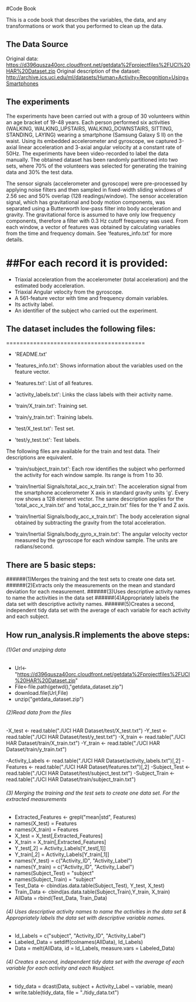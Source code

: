 #Code Book

This is a code book that describes the variables, the data, and any transformations or work that you performed to clean up the data.

## The Data Source

Original data: https://d396qusza40orc.cloudfront.net/getdata%2Fprojectfiles%2FUCI%20HAR%20Dataset.zip
Original description of the dataset: http://archive.ics.uci.edu/ml/datasets/Human+Activity+Recognition+Using+Smartphones

## The experiments 
The experiments have been carried out with a group of 30 volunteers within an age bracket of 19-48 years. Each person performed six activities (WALKING, WALKING_UPSTAIRS, WALKING_DOWNSTAIRS, SITTING, STANDING, LAYING) wearing a smartphone (Samsung Galaxy S II) on the waist. Using its embedded accelerometer and gyroscope, we captured 3-axial linear acceleration and 3-axial angular velocity at a constant rate of 50Hz. The experiments have been video-recorded to label the data manually. The obtained dataset has been randomly partitioned into two sets, where 70% of the volunteers was selected for generating the training data and 30% the test data. 

The sensor signals (accelerometer and gyroscope) were pre-processed by applying noise filters and then sampled in fixed-width sliding windows of 2.56 sec and 50% overlap (128 readings/window). The sensor acceleration signal, which has gravitational and body motion components, was separated using a Butterworth low-pass filter into body acceleration and gravity. The gravitational force is assumed to have only low frequency components, therefore a filter with 0.3 Hz cutoff frequency was used. From each window, a vector of features was obtained by calculating variables from the time and frequency domain. See 'features_info.txt' for more details. 

##For each record it is provided:
======================================

- Triaxial acceleration from the accelerometer (total acceleration) and the estimated body acceleration.
- Triaxial Angular velocity from the gyroscope. 
- A 561-feature vector with time and frequency domain variables. 
- Its activity label. 
- An identifier of the subject who carried out the experiment.

## The dataset includes the following files:
=========================================

- 'README.txt'

- 'features_info.txt': Shows information about the variables used on the feature vector.

- 'features.txt': List of all features.

- 'activity_labels.txt': Links the class labels with their activity name.

- 'train/X_train.txt': Training set.

- 'train/y_train.txt': Training labels.

- 'test/X_test.txt': Test set.

- 'test/y_test.txt': Test labels.

The following files are available for the train and test data. Their descriptions are equivalent. 

- 'train/subject_train.txt': Each row identifies the subject who performed the activity for each window sample. Its range is from 1 to 30. 

- 'train/Inertial Signals/total_acc_x_train.txt': The acceleration signal from the smartphone accelerometer X axis in standard gravity units 'g'. Every row shows a 128 element vector. The same description applies for the 'total_acc_x_train.txt' and 'total_acc_z_train.txt' files for the Y and Z axis. 

- 'train/Inertial Signals/body_acc_x_train.txt': The body acceleration signal obtained by subtracting the gravity from the total acceleration. 

- 'train/Inertial Signals/body_gyro_x_train.txt': The angular velocity vector measured by the gyroscope for each window sample. The units are radians/second. 

## There are 5 basic steps:

######(1)Merges the training and the test sets to create one data set.
######(2)Extracts only the measurements on the mean and standard deviation for each measurement.
######(3)Uses descriptive activity names to name the activities in the data set
######(4)Appropriately labels the data set with descriptive activity names.
######(5)Creates a second, independent tidy data set with the average of each variable for each activity and each subject.

## How run_analysis.R implements the above steps:

###### (1)Get and unziping data
 
- Url<-"https://d396qusza40orc.cloudfront.net/getdata%2Fprojectfiles%2FUCI%20HAR%20Dataset.zip"
- File<-file.path(getwd(),"getdata_dataset.zip")
- download.file(Url,File)
- unzip("getdata_dataset.zip")

###### (2)Read data from the files

-X_test  <- read.table("./UCI HAR Dataset/test/X_test.txt")
-Y_test  <- read.table("./UCI HAR Dataset/test/y_test.txt")
-X_train <- read.table("./UCI HAR Dataset/train/X_train.txt")
-Y_train <- read.table("./UCI HAR Dataset/train/y_train.txt")

-Activity_Labels <- read.table("./UCI HAR Dataset/activity_labels.txt")[,2]
-Features <- read.table("./UCI HAR Dataset/features.txt")[,2]
-Subject_Test <- read.table("./UCI HAR Dataset/test/subject_test.txt")
-Subject_Train <- read.table("./UCI HAR Dataset/train/subject_train.txt")

###### (3) Merging the training and the test sets to create one data set. For the extracted measurements 
- Extracted_Features <- grepl("mean|std", Features)
- names(X_test) = Features 
- names(X_train) = Features
- X_test = X_test[,Extracted_Features]
- X_train = X_train[,Extracted_Features]
- Y_test[,2] = Activity_Labels[Y_test[,1]]
- Y_train[,2] = Activity_Labels[Y_train[,1]]
- names(Y_test) = c("Activity_ID", "Activity_Label")
- names(Y_train) = c("Activity_ID", "Activity_Label")
- names(Subject_Test) = "subject"
- names(Subject_Train) = "subject"
- Test_Data <- cbind(as.data.table(Subject_Test), Y_test, X_test)
- Train_Data <- cbind(as.data.table(Subject_Train),Y_train, X_train)
- AllData = rbind(Test_Data, Train_Data)

###### (4) Uses descriptive activity names to name the activities in the data set & Appropriately labels the data set with descriptive variable names. 
- Id_Labels   = c("subject", "Activity_ID", "Activity_Label")
- Labeled_Data = setdiff(colnames(AllData), Id_Labels)
- Data   = melt(AllData, id = Id_Labels, measure.vars = Labeled_Data)

###### (4) Creates a second, independent tidy data set with the average of each variable for each activity and each #subject.
- tidy_data   = dcast(Data, subject + Activity_Label ~ variable, mean)
- write.table(tidy_data, file = "./tidy_data.txt")
